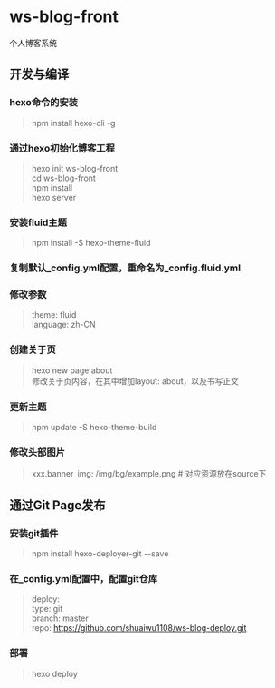 # ws-blog-front
个人博客系统


## 开发与编译
### hexo命令的安装
> npm install hexo-cli -g

### 通过hexo初始化博客工程
> hexo init ws-blog-front  
cd ws-blog-front  
npm install  
hexo server  

### 安装fluid主题
> npm install -S hexo-theme-fluid

### 复制默认_config.yml配置，重命名为_config.fluid.yml

### 修改参数
> theme: fluid  
language: zh-CN

### 创建关于页
> hexo new page about  
修改关于页内容，在其中增加layout: about，以及书写正文

### 更新主题
> npm update -S hexo-theme-build

### 修改头部图片
> xxx.banner_img: /img/bg/example.png # 对应资源放在source下

## 通过Git Page发布
### 安装git插件
> npm install hexo-deployer-git --save

### 在_config.yml配置中，配置git仓库
> deploy:  
type: git  
branch: master  
repo: https://github.com/shuaiwu1108/ws-blog-deploy.git

### 部署
> hexo deploy